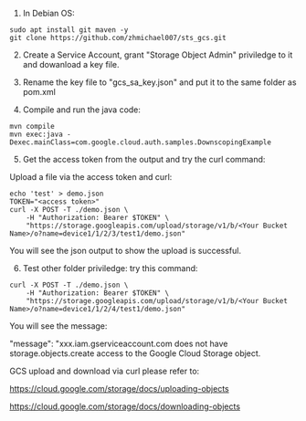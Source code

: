 1. In Debian OS:
```
sudo apt install git maven -y
git clone https://github.com/zhmichael007/sts_gcs.git
```
2. Create a Service Account, grant "Storage Object Admin" priviledge to it and dowanload a key file. 

3. Rename the key file to "gcs_sa_key.json" and put it to the same folder as pom.xml 

4. Compile and run the java code:
```
mvn compile
mvn exec:java -Dexec.mainClass=com.google.cloud.auth.samples.DownscopingExample
```

5. Get the access token from the output and try the curl command:

Upload a file via the access token and curl:
```
echo 'test' > demo.json
TOKEN="<access token>"
curl -X POST -T ./demo.json \
    -H "Authorization: Bearer $TOKEN" \
    "https://storage.googleapis.com/upload/storage/v1/b/<Your Bucket Name>/o?name=device1/1/2/3/test1/demo.json"
```

You will see the json output to show the upload is successful.

6. Test other folder priviledge:
try this command:
```
curl -X POST -T ./demo.json \
    -H "Authorization: Bearer $TOKEN" \
    "https://storage.googleapis.com/upload/storage/v1/b/<Your Bucket Name>/o?name=device1/1/2/4/test1/demo.json"
```

You will see the message:

"message": "xxx.iam.gserviceaccount.com does not have storage.objects.create access to the Google Cloud Storage object.



GCS upload and download via curl please refer to:

https://cloud.google.com/storage/docs/uploading-objects

https://cloud.google.com/storage/docs/downloading-objects


